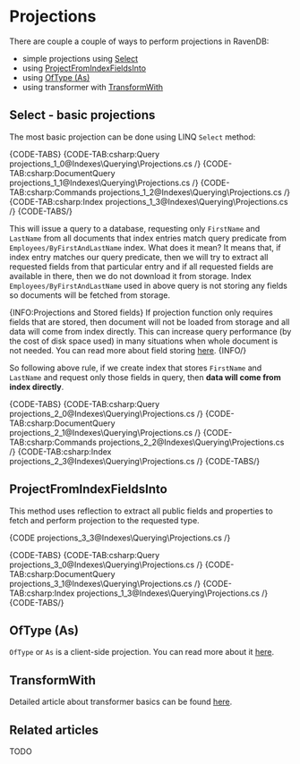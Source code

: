 ﻿# Projections

There are couple a couple of ways to perform projections in RavenDB:

- simple projections using [Select]()
- using [ProjectFromIndexFieldsInto]()
- using [OfType (As)]()
- using transformer with [TransformWith]()

## Select - basic projections

The most basic projection can be done using LINQ `Select` method:

{CODE-TABS}
{CODE-TAB:csharp:Query projections_1_0@Indexes\Querying\Projections.cs /}
{CODE-TAB:csharp:DocumentQuery projections_1_1@Indexes\Querying\Projections.cs /}
{CODE-TAB:csharp:Commands projections_1_2@Indexes\Querying\Projections.cs /}
{CODE-TAB:csharp:Index projections_1_3@Indexes\Querying\Projections.cs /}
{CODE-TABS/}

This will issue a query to a database, requesting only `FirstName` and `LastName` from all documents that index entries match query predicate from `Employees/ByFirstAndLastName` index. What does it mean? It means that, if index entry matches our query predicate, then we will try to extract all requested fields from that particular entry and if all requested fields are available in there, then we do not download it from storage. Index `Employees/ByFirstAndLastName` used in above query is not storing any fields so documents will be fetched from storage.

{INFO:Projections and Stored fields}
If projection function only requires fields that are stored, then document will not be loaded from storage and all data will come from index directly. This can increase query performance (by the cost of disk space used) in many situations when whole document is not needed. You can read more about field storing [here]().
{INFO/}

So following above rule, if we create index that stores `FirstName` and `LastName` and request only those fields in query, then **data will come from index directly**.

{CODE-TABS}
{CODE-TAB:csharp:Query projections_2_0@Indexes\Querying\Projections.cs /}
{CODE-TAB:csharp:DocumentQuery projections_2_1@Indexes\Querying\Projections.cs /}
{CODE-TAB:csharp:Commands projections_2_2@Indexes\Querying\Projections.cs /}
{CODE-TAB:csharp:Index projections_2_3@Indexes\Querying\Projections.cs /}
{CODE-TABS/}

## ProjectFromIndexFieldsInto

This method uses reflection to extract all public fields and properties to fetch and perform projection to the requested type.

{CODE projections_3_3@Indexes\Querying\Projections.cs /}

{CODE-TABS}
{CODE-TAB:csharp:Query projections_3_0@Indexes\Querying\Projections.cs /}
{CODE-TAB:csharp:DocumentQuery projections_3_1@Indexes\Querying\Projections.cs /}
{CODE-TAB:csharp:Index projections_1_3@Indexes\Querying\Projections.cs /}
{CODE-TABS/}

## OfType (As)

`OfType` or `As` is a client-side projection. You can read more about it [here]().

## TransformWith

Detailed article about transformer basics can be found [here]().

## Related articles

TODO